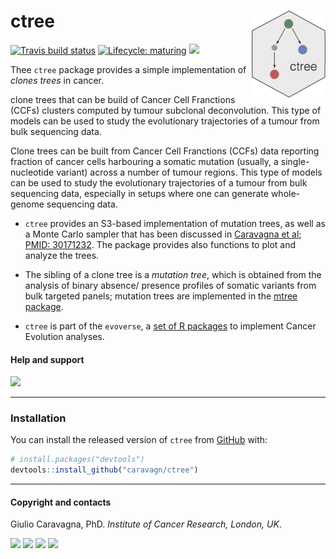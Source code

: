 
# ctree <img src='man/figures/logo.png' align="right" height="139" />

<!-- badges: start -->

[![Travis build
status](https://travis-ci.org/caravagn/ctree.svg?branch=master)](https://travis-ci.org/caravagn/ctree)
[![Lifecycle:
maturing](https://img.shields.io/badge/lifecycle-maturing-blue.svg)](https://www.tidyverse.org/lifecycle/#maturing)
[![](https://img.shields.io/badge/Part%20of-evoverse-blue.svg)](https://caravagn.github.io/evoverse)
<!-- badges: end -->

Thee `ctree` package provides a simple implementation of *clones trees*
in cancer.

clone trees that can be build of Cancer Cell Franctions (CCFs) clusters
computed by tumour subclonal deconvolution. This type of models can be
used to study the evolutionary trajectories of a tumour from bulk
sequencing data.

Clone trees can be built from Cancer Cell Franctions (CCFs) data
reporting fraction of cancer cells harbouring a somatic mutation
(usually, a single-nucleotide variant) across a number of tumour
regions. This type of models can be used to study the evolutionary
trajectories of a tumour from bulk sequencing data, especially in setups
where one can generate whole-genome sequencing data.

  - `ctree` provides an S3-based implementation of mutation trees, as
    well as a Monte Carlo sampler that has been discussed in [Caravagna
    et al;
    PMID: 30171232](https://www.ncbi.nlm.nih.gov/pubmed/30171232). The
    package provides also functions to plot and analyze the trees.

  - The sibling of a clone tree is a *mutation tree*, which is obtained
    from the analysis of binary absence/ presence profiles of somatic
    variants from bulk targeted panels; mutation trees are implemented
    in the [mtree package](https://caravagn.github.io/mtree).

  - `ctree` is part of the `evoverse`, a [set of R
    packages](https://caravagn.github.io/evoverse) to implement Cancer
    Evolution
analyses.

#### Help and support

[![](https://img.shields.io/badge/GitHub%20Pages-https://caravagn.github.io/ctree/-yellow.svg)](https://caravagn.github.io/ctree)

-----

### Installation

You can install the released version of `ctree` from
[GitHub](https://github.com/) with:

``` r
# install.packages("devtools")
devtools::install_github("caravagn/ctree")
```

-----

#### Copyright and contacts

Giulio Caravagna, PhD. *Institute of Cancer Research, London,
UK*.

[![](https://img.shields.io/badge/Email-gcaravagn@gmail.com-seagreen.svg)](mailto:gcaravagn@gmail.com)
[![](https://img.shields.io/badge/Github-caravagn-seagreen.svg)](https://github.com/caravagn)
[![](https://img.shields.io/badge/Twitter-@gcaravagna-steelblue.svg)](https://twitter.com/gcaravagna)
[![](https://img.shields.io/badge/Personal%20webpage-https://bit.ly/2kc9E6Y-red.svg)](https://sites.google.com/site/giuliocaravagna/)
